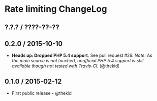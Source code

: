 Rate limiting ChangeLog
========================================================================

## ?.?.? / ????-??-??

## 0.2.0 / 2015-10-10

* **Heads up: Dropped PHP 5.4 support**. See pull request #26. *Note: As
  the main source is not touched, unofficial PHP 5.4 support is still
  available though not tested with Travis-CI*.
  (@thekid)

## 0.1.0 / 2015-02-12

* First public release - @thekid
